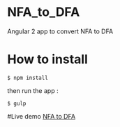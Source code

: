 # NFA_to_DFA
Angular 2 app to convert NFA to DFA


# How to install
`$ npm install`

then run the app : 

`$ gulp`


#Live demo
[NFA to DFA](https://nameless-sea-94018.herokuapp.com/)




